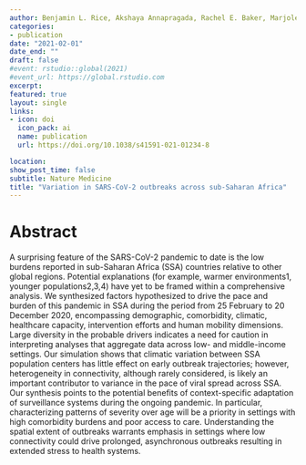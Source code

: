 ```yaml
---
author: Benjamin L. Rice, Akshaya Annapragada, Rachel E. Baker, Marjolein Bruijning, Winfred Dotse-Gborgbortsi, Keitly Mensah, Ian F. Miller, Nkengafac Villyen Motaze, Antso Raherinandrasana, Malavika Rajeev, Julio Rakotonirina, Tanjona Ramiadantsoa, Fidisoa Rasambainarivo, Weiyu Yu, Bryan T. Grenfell, Andrew J. Tatem, C. Jessica E. Metcalf 
categories:
- publication
date: "2021-02-01"
date_end: ""
draft: false
#event: rstudio::global(2021)
#event_url: https://global.rstudio.com
excerpt: 
featured: true
layout: single
links:
- icon: doi
  icon_pack: ai
  name: publication
  url: https://doi.org/10.1038/s41591-021-01234-8

location:
show_post_time: false
subtitle: Nature Medicine
title: "Variation in SARS-CoV-2 outbreaks across sub-Saharan Africa"
---
```


# __Abstract__

A surprising feature of the SARS-CoV-2 pandemic to date is the low burdens reported in sub-Saharan Africa (SSA) countries relative to other global regions. Potential explanations (for example, warmer environments1, younger populations2,3,4) have yet to be framed within a comprehensive analysis. We synthesized factors hypothesized to drive the pace and burden of this pandemic in SSA during the period from 25 February to 20 December 2020, encompassing demographic, comorbidity, climatic, healthcare capacity, intervention efforts and human mobility dimensions. Large diversity in the probable drivers indicates a need for caution in interpreting analyses that aggregate data across low- and middle-income settings. Our simulation shows that climatic variation between SSA population centers has little effect on early outbreak trajectories; however, heterogeneity in connectivity, although rarely considered, is likely an important contributor to variance in the pace of viral spread across SSA. Our synthesis points to the potential benefits of context-specific adaptation of surveillance systems during the ongoing pandemic. In particular, characterizing patterns of severity over age will be a priority in settings with high comorbidity burdens and poor access to care. Understanding the spatial extent of outbreaks warrants emphasis in settings where low connectivity could drive prolonged, asynchronous outbreaks resulting in extended stress to health systems.